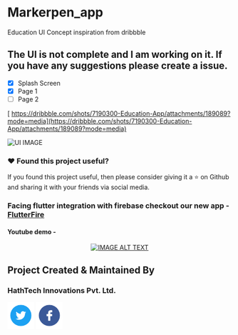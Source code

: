 # Markerpen_app

Education UI Concept inspiration from dribbble

## The UI is not complete and I am working on it. If you have any suggestions please create a issue.

- [x] Splash Screen
- [x] Page 1
- [ ] Page 2

[ https://dribbble.com/shots/7190300-Education-App/attachments/189089?mode=media](https://dribbble.com/shots/7190300-Education-App/attachments/189089?mode=media)

![UI IMAGE](https://cdn.dribbble.com/users/2461751/screenshots/7190300/media/f44052c57d6ff29b18bf4b0c7cabc866.png)

### :heart: Found this project useful?

If you found this project useful, then please consider giving it a :star: on Github and sharing it with your friends via social media.

### Facing flutter integration with firebase checkout our new app - [FlutterFire](http://bit.ly/2kOhZ0P)

#### Youtube demo -

<div align="center">
  <a href="https://www.youtube.com/watch?v=L62kvR9clHk"><img src="https://img.youtube.com/vi/L62kvR9clHk/0.jpg" alt="IMAGE ALT TEXT"></a>
</div>

## Project Created & Maintained By

### HathTech Innovations Pvt. Ltd.

<a href="https://twitter.com/hathtech"><img src="https://github.com/aritraroy/social-icons/blob/master/twitter-icon.png?raw=true" width="60"></a>
<a href="https://facebook.com/hathtech"><img src="https://github.com/aritraroy/social-icons/blob/master/facebook-icon.png?raw=true" width="60"></a>
